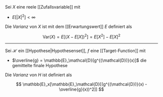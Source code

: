 Sei $X$ eine reele [[Zufallsvariable]] mit
- $E[|X|^2] \lt \infty$

Die *Varianz* von $X$ ist mit dem [[Erwartungswert]] $E$ definiert als

$$
	\text{Var}(X) = E[(X - E[X])^2] = E[X^2] - E[X]^2
$$

---

Sei $\mathcal{H}$ ein [[Hypothese|Hypothesenset]], $f$ eine [[Target-Function]] mit
- $\overline{g} = \mathbb{E}_\mathcal{D}[g^{(\mathcal{D})}(x)]$ die gemittelte finale Hypothese

Die *Varianz* von $H$ ist definiert als

$$
	\mathbb{E}_x[\mathbb{E}_\mathcal{D}[(g^{(\mathcal{D})}(x) - \overline{g}(x))^2]]
$$